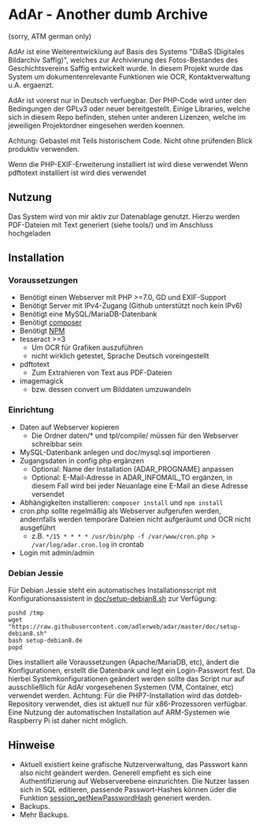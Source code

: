 # AdAr - Another dumb Archive

(sorry, ATM german only)

AdAr ist eine Weiterentwicklung auf Basis des Systems "DiBaS (Digitales Bildarchiv Saffig)", welches zur Archivierung des Fotos-Bestandes des Geschichtsvereins Saffig entwickelt wurde. In diesem Projekt wurde das System um dokumentenrelevante Funktionen wie OCR, Kontaktverwaltung u.A. ergaenzt.

AdAr ist vorerst nur in Deutsch verfuegbar. Der PHP-Code wird unter den Bedingungen der GPLv3 oder neuer bereitgestellt. Einige Libraries, welche sich in diesem Repo befinden, stehen unter anderen Lizenzen, welche im jeweiligen Projektordner eingesehen werden koennen.

Achtung: Gebastel mit Teils historischem Code. Nicht ohne prüfenden Blick produktiv verwenden.

Wenn die PHP-EXIF-Erweiterung installiert ist wird diese verwendet
Wenn pdftotext installiert ist wird dies verwendet

## Nutzung
Das System wird von mir aktiv zur Datenablage genutzt. Hierzu werden PDF-Dateien mit Text generiert (siehe tools/) und im Anschluss hochgeladen

## Installation

### Voraussetzungen

 - Benötigt einen Webserver mit PHP >=7.0, GD und EXIF-Support
 - Benötigt Server mit IPv4-Zugang (Github unterstützt noch kein IPv6)
 - Benötigt eine MySQL/MariaDB-Datenbank
 - Benötigt [composer](https://getcomposer.org/)
 - Benötigt [NPM](https://docs.npmjs.com/downloading-and-installing-node-js-and-npm)
 - tesseract >=3
   - Um OCR für Grafiken auszuführen
   - nicht wirklich getestet, Sprache Deutsch voreingestellt
 - pdftotext
   - Zum Extrahieren von Text aus PDF-Dateien
 - imagemagick
   - bzw. dessen convert um Bilddaten umzuwandeln

### Einrichtung

 - Daten auf Webserver kopieren
   - Die Ordner daten/* und tpl/compile/ müssen für den Webserver schreibbar sein
 - MySQL-Datenbank anlegen und doc/mysql.sql importieren
 - Zugangsdaten in config.php ergänzen
   - Optional: Name der Installation (ADAR_PROGNAME) anpassen
   - Optional: E-Mail-Adresse in ADAR_INFOMAIL_TO ergänzen, in diesem Fall wird bei jeder Neuanlage eine E-Mail an diese Adresse versendet
 - Abhängigkeiten installieren: ```composer install``` und ```npm install```
 - cron.php sollte regelmäßig als Webserver aufgerufen werden, andernfalls werden temporäre Dateien nicht aufgeräumt und OCR nicht ausgeführt
   - z.B. ```*/15 * * * * /usr/bin/php -f /var/www/cron.php > /var/log/adar.cron.log``` in crontab
 - Login mit admin/admin

### Debian Jessie

Für Debian Jessie steht ein automatisches Installationsscript mit Konfigurationsassistent in [doc/setup-debian8.sh](https://github.com/adlerweb/adar/blob/master/doc/setup-debian8.sh) zur Verfügung:

````
pushd /tmp
wget "https://raw.githubusercontent.com/adlerweb/adar/master/doc/setup-debian8.sh"
bash setup-debian8.de
popd
````

Dies installiert alle Voraussetzungen (Apache/MariaDB, etc), ändert die Konfigurationen, erstellt die Datenbank und legt ein Login-Passwort fest. Da hierbei Systemkonfigurationen geändert werden sollte das Script nur auf ausschließlich für AdAr vorgesehenen Systemen (VM, Container, etc) verwendet werden.
Achtung: Für die PHP7-Installation wird das dotdeb-Repository verwendet, dies ist aktuell nur für x86-Prozessoren verfügbar. Eine Nutzung der automatischen Installation auf ARM-Systemen wie Raspberry Pi ist daher nicht möglich.

## Hinweise
 - Aktuell existiert keine grafische Nutzerverwaltung, das Passwort kann also nicht geändert werden. Generell empfieht es sich eine Authentifizierung auf Webserverebene einzurichten. Die Nutzer lassen sich in SQL editieren, passende Passwort-Hashes können üder die Funktion [session_getNewPasswordHash](https://github.com/adlerweb/awtools/blob/master/session.php#L137) generiert werden.
 - Backups.
 - Mehr Backups.
